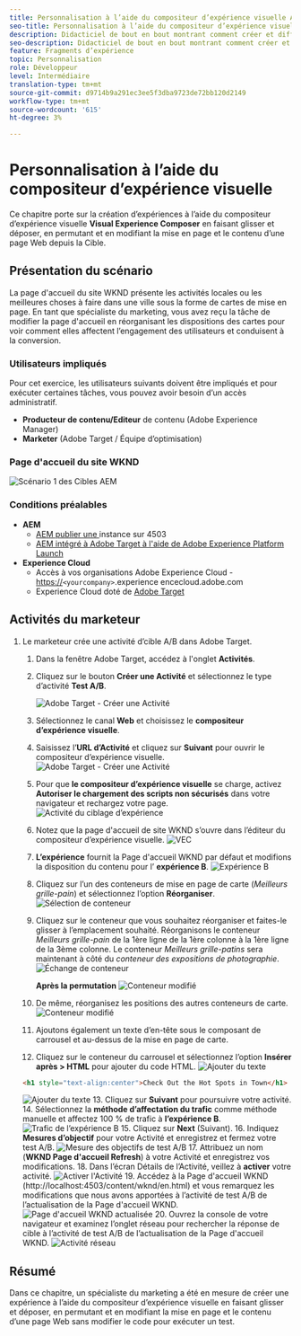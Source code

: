 ```yaml
---
title: Personnalisation à l’aide du compositeur d’expérience visuelle Adobe Target
seo-title: Personnalisation à l’aide du compositeur d’expérience visuelle Adobe Target (VEC)
description: Didacticiel de bout en bout montrant comment créer et diffuser une expérience personnalisée à l’aide du compositeur d’expérience visuelle Adobe Target (VEC).
seo-description: Didacticiel de bout en bout montrant comment créer et diffuser une expérience personnalisée à l’aide du compositeur d’expérience visuelle Adobe Target (VEC).
feature: Fragments d’expérience
topic: Personnalisation
role: Développeur
level: Intermédiaire
translation-type: tm+mt
source-git-commit: d9714b9a291ec3ee5f3dba9723de72bb120d2149
workflow-type: tm+mt
source-wordcount: '615'
ht-degree: 3%

---
```



# Personnalisation à l’aide du compositeur d’expérience visuelle

Ce chapitre porte sur la création d’expériences à l’aide du compositeur d’expérience visuelle **Visual Experience Composer** en faisant glisser et déposer, en permutant et en modifiant la mise en page et le contenu d’une page Web depuis la Cible.

## Présentation du scénario

La page d&#39;accueil du site WKND présente les activités locales ou les meilleures choses à faire dans une ville sous la forme de cartes de mise en page. En tant que spécialiste du marketing, vous avez reçu la tâche de modifier la page d&#39;accueil en réorganisant les dispositions des cartes pour voir comment elles affectent l’engagement des utilisateurs et conduisent à la conversion.

### Utilisateurs impliqués

Pour cet exercice, les utilisateurs suivants doivent être impliqués et pour exécuter certaines tâches, vous pouvez avoir besoin d’un accès administratif.

* **Producteur de contenu/Editeur**  de contenu (Adobe Experience Manager)
* **Marketer**  (Adobe Target / Équipe d’optimisation)

### Page d&#39;accueil du site WKND

![Scénario 1 des Cibles AEM](assets/personalization-use-case-3/aem-target-use-case-3.png)

### Conditions préalables

* **AEM**
   * [AEM publier une ](./implementation.md#getting-aem) instance sur 4503
   * [AEM intégré à Adobe Target à l&#39;aide de Adobe Experience Platform Launch](./using-launch-adobe-io.md#aem-target-using-launch-by-adobe)
* **Experience Cloud**
   * Accès à vos organisations Adobe Experience Cloud - <https://>`<yourcompany>`.experience encecloud.adobe.com
   * Experience Cloud doté de [Adobe Target](https://experiencecloud.adobe.com)

## Activités du marketeur

1. Le marketeur crée une activité d’cible A/B dans Adobe Target.
   1. Dans la fenêtre Adobe Target, accédez à l&#39;onglet **Activités**.
   2. Cliquez sur le bouton **Créer une Activité** et sélectionnez le type d’activité **Test A/B**.

      ![Adobe Target - Créer une Activité](assets/personalization-use-case-2/create-ab-activity.png)
   3. Sélectionnez le canal **Web** et choisissez le **compositeur d’expérience visuelle**.
   4. Saisissez l’**URL d’Activité** et cliquez sur **Suivant** pour ouvrir le compositeur d’expérience visuelle.
      ![Adobe Target - Créer une Activité](assets/personalization-use-case-2/create-activity-ab-name.png)
   5. Pour que **le compositeur d’expérience visuelle** se charge, activez **Autoriser le chargement des scripts non sécurisés** dans votre navigateur et rechargez votre page.
      ![Activité du ciblage d’expérience](assets/personalization-use-case-1/load-unsafe-scripts.png)
   6. Notez que la page d&#39;accueil de site WKND s’ouvre dans l’éditeur du compositeur d’expérience visuelle.
      ![VEC](assets/personalization-use-case-2/vec.png)
   7. **L’expérience** fournit la Page d&#39;accueil WKND par défaut et modifions la disposition du contenu pour l’ **expérience B**.
      ![Expérience B](assets/personalization-use-case-3/use-case3-experience-b.png)
   8. Cliquez sur l’un des conteneurs de mise en page de carte (*Meilleurs grille-pain*) et sélectionnez l’option **Réorganiser**.
      ![Sélection de conteneur](assets/personalization-use-case-3/container-selection.png)
   9. Cliquez sur le conteneur que vous souhaitez réorganiser et faites-le glisser à l’emplacement souhaité. Réorganisons le conteneur *Meilleurs grille-pain* de la 1ère ligne de la 1ère colonne à la 1ère ligne de la 3ème colonne. Le conteneur *Meilleurs grille-patins* sera maintenant à côté du *conteneur des expositions de photographie*.
      ![Échange de conteneur](assets/personalization-use-case-3/container-swap.png)

      **Après la permutation**
      ![Conteneur modifié](assets/personalization-use-case-3/after-swap-1-3.png)
   10. De même, réorganisez les positions des autres conteneurs de carte.
      ![Conteneur modifié](assets/personalization-use-case-3/after-swap-all.png)
   11. Ajoutons également un texte d’en-tête sous le composant de carrousel et au-dessus de la mise en page de carte.
   12. Cliquez sur le conteneur du carrousel et sélectionnez l’option **Insérer après > HTML** pour ajouter du code HTML.
      ![Ajouter du texte](assets/personalization-use-case-3/add-text.png)

      ```html
      <h1 style="text-align:center">Check Out the Hot Spots in Town</h1>
      ```

      ![Ajouter du texte](assets/personalization-use-case-3/after-changes.png)
   13. Cliquez sur **Suivant** pour poursuivre votre activité.
   14. Sélectionnez la **méthode d’affectation du trafic** comme méthode manuelle et affectez 100 % de trafic à **l’expérience B**.
      ![Trafic de l’expérience B](assets/personalization-use-case-2/traffic.png)
   15. Cliquez sur **Next** (Suivant).
   16. Indiquez **Mesures d’objectif** pour votre Activité et enregistrez et fermez votre test A/B.
      ![Mesure des objectifs de test A/B](assets/personalization-use-case-2/goal-metric.png)
   17. Attribuez un nom (**WKND Page d&#39;accueil Refresh**) à votre Activité et enregistrez vos modifications.
   18. Dans l’écran Détails de l’Activité, veillez à **activer** votre activité.
      ![Activer l&#39;Activité](assets/personalization-use-case-3/save-activity.png)
   19. Accédez à la Page d&#39;accueil WKND (http://localhost:4503/content/wknd/en.html) et vous remarquez les modifications que nous avons apportées à l’activité de test A/B de l’actualisation de la Page d&#39;accueil WKND.
      ![Page d&#39;accueil WKND actualisée](assets/personalization-use-case-3/activity-result.png)
   20. Ouvrez la console de votre navigateur et examinez l’onglet réseau pour rechercher la réponse de cible à l’activité de test A/B de l’actualisation de la Page d&#39;accueil WKND.
      ![Activité réseau](assets/personalization-use-case-3/activity-result.png)

## Résumé

Dans ce chapitre, un spécialiste du marketing a été en mesure de créer une expérience à l’aide du compositeur d’expérience visuelle en faisant glisser et déposer, en permutant et en modifiant la mise en page et le contenu d’une page Web sans modifier le code pour exécuter un test.
